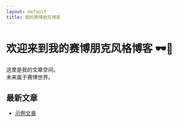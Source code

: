 ```yaml
---
layout: default
title: 我的赛博朋克博客
---
```


# 欢迎来到我的赛博朋克风格博客 🕶️🌃

这里是我的文章空间。  
未来属于赛博世界。

## 最新文章
- [示例文章](post1.md)

